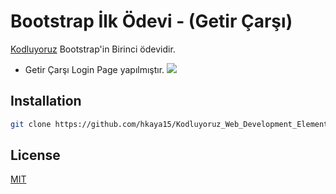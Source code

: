 # Bootstrap İlk Ödevi - (Getir Çarşı)
[Kodluyoruz](https://www.kodluyoruz.org) Bootstrap'in Birinci ödevidir.
* Getir Çarşı Login Page yapılmıştır.
![](img/Getir-Carsı.png)
## Installation
```bash
git clone https://github.com/hkaya15/Kodluyoruz_Web_Development_Elementary.git
```
## License 
[MIT](https://choosealicense.com/licenses/mit/)